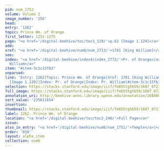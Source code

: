 ```yaml
---
pid: num_1752
volume: Volume 2
image_number: '256'
head:
entry: '1262'
topic: Prince Wm. of Orange
first_letter: 1251-1275
page: "<a href='/digital-beehive/toc/toc1_119/'>p.62 [Image 1.129]</a>"
add:
xref: "<a href='/digital-beehive/num8/num_2713/'>1781 [King William]</a>"
see:
index: "<a href='/digital-beehive/index4/index_2772/'>Pr. of Orange</a>|<a href='/digital-beehive/index5/index_4485/'>Pr.
  William</a>"
item: "#item-3c1c15fb3"
unparsed:
line: 'Entry: 1262|Topic: Prince Wm. of Orange|Xref: 1781 [King William]|Page: p.62
  [Image 1.129]|Index: Pr. of Orange|Index: Pr. William|#item-3c1c15fb3'
selection: https://stacks.stanford.edu/image/iiif/fm855tg5659/1607_0723/882,1654,2658,281/full/0/default.jpg
full_image: https://stacks.stanford.edu/image/iiif/fm855tg5659/1607_0723/full/full/0/default.jpg
annotation_uri: http://beehive-anno.library.upenn.edu/annotation/1684006098731
sort_value: '225611654'
insertion:
thumbnail: https://stacks.stanford.edu/image/iiif/fm855tg5659/1607_0723/882,1654,600,180/250,/0/default.jpg
label: 1262. Prince Wm. of Orange
location: "<a href='/digital-beehive/toc/toc2_246/'>Full Page</a>"
issue:
also_in_entry: "<a href='/digital-beehive/num6/num_1751/'>Temple</a>|<a href='/digital-beehive/num6/num_1753/'>Mauritius</a>"
order: '018'
layout: alpha_item
collection: num6
---
```

